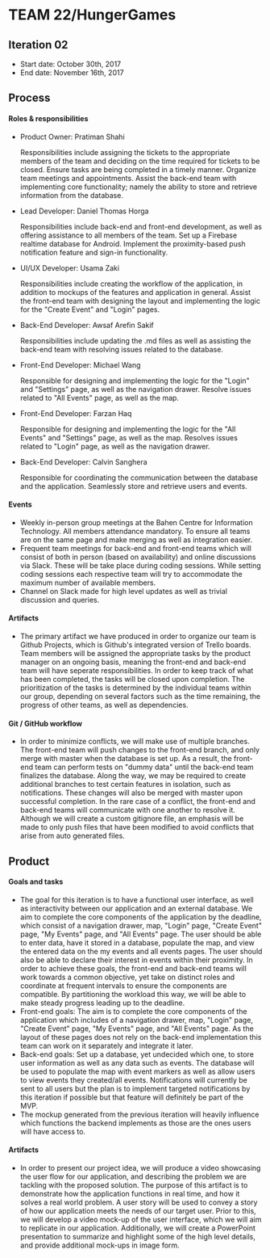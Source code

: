 # TEAM 22/HungerGames


## Iteration 02

 * Start date: October 30th, 2017
 * End date: November 16th, 2017

## Process

#### Roles & responsibilities

 * Product Owner: Pratiman Shahi
 
   Responsibilities include assigning the tickets to the appropriate members of the team and deciding on the time required for tickets to be closed. Ensure tasks are being completed in a timely manner. Organize team meetings and appointments. Assist the back-end team with implementing core functionality; namely the ability to store and retrieve information from the database.
 * Lead Developer: Daniel Thomas Horga
 
   Responsibilities include back-end and front-end development, as well as offering assistance to all members of the team. Set up a Firebase realtime database for Android. Implement the proximity-based push notification feature and sign-in functionality.
 * UI/UX Developer: Usama Zaki
 
   Responsibilities include creating the workflow of the application, in addition to mockups of the features and application in general. Assist the front-end team with designing the layout and implementing the logic for the "Create Event" and "Login" pages. 
 * Back-End Developer: Awsaf Arefin Sakif
 
   Responsibilities include updating the .md files as well as assisting the back-end team with resolving issues related to the database.
 * Front-End Developer: Michael Wang
   
   Responsible for designing and implementing the logic for the "Login" and "Settings" page, as well as the navigation drawer. Resolve issues related to "All Events" page, as well as the map. 
 * Front-End Developer: Farzan Haq
   
   Responsible for designing and implementing the logic for the "All Events" and "Settings" page, as well as the map. Resolves issues related to "Login" page, as well as the navigation drawer. 
 * Back-End Developer: Calvin Sanghera
 
   Responsible for coordinating the communication between the database and the application. Seamlessly store and retrieve users and events.

#### Events

* Weekly in-person group meetings at the Bahen Centre for Information Technology. All members attendance mandatory. To ensure all teams are on the same page and make merging as well as integration easier.
* Frequent team meetings for back-end and front-end teams which will consist of both in person (based on availability) and online discussions via Slack. These will be take place during coding sessions. While setting coding sessions each respective team will try to accommodate the maximum number of available members.
* Channel on Slack made for high level updates as well as trivial discussion and queries.
 
#### Artifacts    
   
 * The primary artifact we have produced in order to organize our team is Github Projects, which is Github's integrated version of Trello boards. Team members will be assigned the appropriate tasks by the product manager on an ongoing basis, meaning the front-end and back-end team will have seperate responsibilities.  In order to keep track of what has been completed, the tasks will be closed upon completion. The prioritization of the tasks is determined by the individual teams within our group, depending on several factors such as the time remaining, the progress of other teams, as well as dependencies.  

#### Git / GitHub workflow
 
 * In order to minimize conflicts, we will make use of multiple branches. The front-end team will push changes to the front-end branch, and only merge with master when the database is set up. As a result, the front-end team can perform tests on "dummy data" until the back-end team finalizes the database. Along the way, we may be required to create additional branches to test certain features in isolation, such as notifications. These changes will also be merged with master upon successful completion. In the rare case of a conflict, the front-end and back-end teams will communicate with one another to resolve it. Although we will create a custom gitignore file, an emphasis will be made to only push files that have been modified to avoid conflicts that arise from auto generated files. 
 

## Product

#### Goals and tasks
 
 * The goal for this iteration is to have a functional user interface, as well as interactivity between our application and an external database. We aim to complete the core components of the application by the deadline, which consist of a navigation drawer, map, "Login" page, "Create Event" page, "My Events" page, and "All Events" page. The user should be able to enter data, have it stored in a database, populate the map, and view the entered data on the my events and all events pages. The user should also be able to declare their interest in events within their proximity. In order to achieve these goals, the front-end and back-end teams will work towards a common objective, yet take on distinct roles and coordinate at frequent intervals to ensure the components are compatible. By partitioning the workload this way, we will be able to make steady progress leading up to the deadline.
* Front-end goals: The aim is to complete the core components of the application which includes of a navigation drawer, map, "Login" page, "Create Event" page, "My Events" page, and "All Events" page. As the layout of these pages does not rely on the back-end implementation this team can work on it separately and integrate it later.
* Back-end goals: Set up a database, yet undecided which one, to store user information as well as any data such as events. The database will be used to populate the map with event markers as well as allow users to view events they created/all events. Notifications will currently be sent to all users but the plan is to implement targeted notifications by this iteration if possible but that feature will definitely be part of the MVP.
* The mockup generated from the previous iteration will heavily influence which functions the backend implements as those are the ones users will have access to.
 
#### Artifacts
   
 * In order to present our project idea, we will produce a video showcasing the user flow for our application, and describing the problem we are tackling with the proposed solution. The purpose of this artifact is to demonstrate how the application functions in real time, and how it solves a real world problem. A user story will be used to convey a story of how our application meets the needs of our target user. Prior to this, we will develop a video mock-up of the user interface, which we will aim to replicate in our application. Additionally, we will create a PowerPoint presentation to summarize and highlight some of the high level details, and provide additional mock-ups in image form.  
